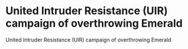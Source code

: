 # United Intruder Resistance (UIR) campaign of overthrowing Emerald

United Intruder Resistance (UIR) campaign of overthrowing Emerald